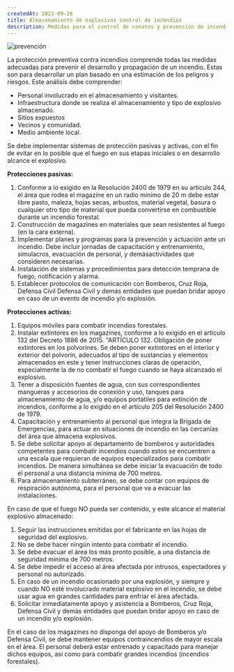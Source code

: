 ```yaml
---
createdAt: 2022-09-28
title: Almacenamiento de explosivos control de incendios
description: Medidas para el control de conatos y prevención de incendios en magazines
---
```

![prevención](/img/prevencion-proteccion-contra-incendios-1991393560.png "incendios")

La protección preventiva contra incendios comprende todas las medidas adecuadas para prevenir el desarrollo y propagación de un incendio. Estas son para desarrollar un plan basado en una estimación de los peligros y riesgos. Este análisis debe comprender:

* Personal involucrado en el almacenamiento y visitantes.
* Infraestructura donde se realiza el almacenamiento y tipo de explosivo almacenado.
* Sitios expuestos
* Vecinos y comunidad.
* Medio ambiente local.

Se debe implementar sistemas de protección pasivas y activas, con el fin de evitar en lo posible que el fuego en sus etapas iniciales o en desarrollo alcance el explosivo.

**Protecciones pasivas:**

1. Conforme a lo exigido en la Resolución 2400 de 1979 en su artículo 244, el área que rodea el magazine en un radio mínimo de 20 m debe estar libre pasto, maleza, hojas secas, arbustos, material vegetal, basura o cualquier otro tipo de material que pueda convertirse en combustible
   durante un incendio forestal.
2. Construcción de magazines en materiales que sean resistentes al fuego (en la cara externa).
3. Implementar planes y programas para la prevención y actuación ante un incendio. Debe incluir jornadas de capacitación y entrenamiento, simulacros, evacuación de personal, y demásactividades que consideren necesarias.
4. Instalación de sistemas y procedimientos para detección temprana de fuego, notificación y alarma.
5. Establecer protocolos de comunicación con Bomberos, Cruz Roja, Defensa Civil Defensa Civil y demás entidades que puedan bridar apoyo en caso de un evento de incendio y/o explosión.

**Protecciones activas:**

1. Equipos móviles para combatir incendios forestales.
2. Instalar extintores en los magazines, conforme a lo exigido en el artículo 132 del Decreto 1886 de 2015. "ARTÍCULO 132. Obligación de poner extintores en los polvorines. Se deben poner extintores en el interior y exterior del polvorín, adecuados al tipo de sustancias y elementos almacenados en este y tener instrucciones claras de operación, especialmente la de no combatir el fuego cuando se haya alcanzado el explosivo.
3. Tener a disposición fuentes de agua, con sus correspondientes mangueras y accesorios de conexión y uso, tanques para almacenamiento de agua, y/o equipos portátiles para extinción de incendios, conforme a lo exigido en el artículo 205 del Resolución 2400 de 1979.
4. Capacitación y entrenamiento al personal que integra la Brigada de Emergencias, para actuar en situaciones de incendio en las cercanías del área que almacena explosivos.
5. Se debe solicitar apoyo al departamento de bomberos y autoridades competentes para combatir incendios cuando estos se encuentren a una escala que requieran de equipos especializados para combatir incendios. De manera simultánea se debe iniciar la evacuación
   de todo el personal a una distancia mínima de 700 metros.
6. Para almacenamiento subterráneo, se debe contar con equipos de respiración autónoma, para el personal que va a evacuar las instalaciones.

En caso de que el fuego NO pueda ser contenido, y este alcance el material explosivo almacenado:

1. Seguir las instrucciones emitidas por el fabricante en las hojas de seguridad del explosivo.
2. No se debe hacer ningún intento para combatir el incendio.
3. Se debe evacuar el área los más pronto posible, a una distancia de seguridad mínima de 700 metros.
4. Se debe impedir el acceso al área afectada por intrusos, espectadores y personal no autorizado.
5. En caso de un incendio ocasionado por una explosión, y siempre y cuando NO esté involucrado material explosivo en el incendio, se debe usar agua en grandes cantidades para enfriar el área afectada.
6. Solicitar inmediatamente apoyo y asistencia a Bomberos, Cruz Roja, Defensa Civil y demás entidades que puedan bridar apoyo en caso de un incendio y/o explosión.

En el caso de los magazines no disponga del apoyo de Bomberos y/o Defensa Civil, se debe mantener equipos contraincendios de mayor escala en el área. El personal deberá estar entrenado y capacitado para manejar dichos equipos, así como para combatir grandes incendios (incendios forestales).
